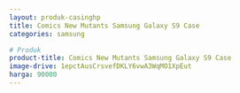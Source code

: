 ```yaml
---
layout: produk-casinghp
title: Comics New Mutants Samsung Galaxy S9 Case
categories: samsung

# Produk
product-title: Comics New Mutants Samsung Galaxy S9 Case
image-drive: 1epctAusCrsvefDKLY6vwA3WqMO1XpEut
harga: 90000
---
```

